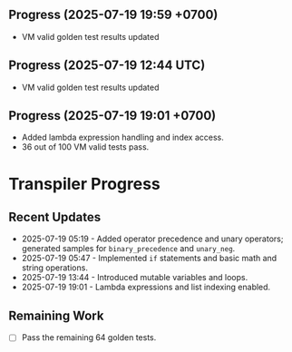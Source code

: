 ## Progress (2025-07-19 19:59 +0700)
- VM valid golden test results updated

## Progress (2025-07-19 12:44 UTC)
- VM valid golden test results updated

## Progress (2025-07-19 19:01 +0700)
- Added lambda expression handling and index access.
- 36 out of 100 VM valid tests pass.

# Transpiler Progress

## Recent Updates
- 2025-07-19 05:19 - Added operator precedence and unary operators; generated samples for `binary_precedence` and `unary_neg`.
- 2025-07-19 05:47 - Implemented `if` statements and basic math and string operations.
- 2025-07-19 13:44 - Introduced mutable variables and loops.
- 2025-07-19 19:01 - Lambda expressions and list indexing enabled.

## Remaining Work
- [ ] Pass the remaining 64 golden tests.
